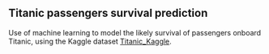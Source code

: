 ## Titanic passengers survival prediction

Use of machine learning to model the likely survival of passengers onboard Titanic, using the Kaggle dataset [Titanic_Kaggle](https://www.kaggle.com/c/titanic/overview).